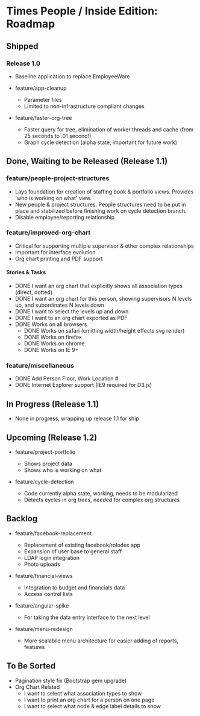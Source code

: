 # Times People / Inside Edition: Roadmap

## Shipped

### Release 1.0

* Baseline application to replace EmployeeWare

* feature/app-cleanup
  * Parameter files
  * Limited to non-infrastructure compliant changes 

* feature/faster-org-tree
  * Faster query for tree, elimination of worker threads and cache (from 25 seconds to .01 second!)
  * Graph cycle detection (alpha state, important for future work)



## Done, Waiting to be Released (Release 1.1)

### feature/people-project-structures
* Lays foundation for creation of staffing book & portfolio views. Provides 'who is working on what' view.
* New people & project structures. People structures need to be put in place and stabilized before finishing work on cycle detection branch.
* Disable employee/reporting relationship

### feature/improved-org-chart
* Critical for supporting multiple supervisor & other complex relationships
* Important for interface evolution
* Org chart printing and PDF support

#### Stories & Tasks
* DONE I want an org chart that explicitly shows all association types (direct, dotted)
* DONE I want an org chart for this person, showing supervisors N levels up, and subordinates N levels down
* DONE I want to select the levels up and down
* DONE I want to an org chart exported as PDF
* DONE Works on all browsers
  * DONE Works on safari (omitting width/height effects svg render)
  * DONE Works on firefox
  * DONE Works on chrome
  * DONE Works on IE 9+

### feature/miscellaneous
* DONE Add Person Floor, Work Location #
* DONE Internet Explorer support (IE9 required for D3.js)


## In Progress (Release 1.1)
* None in progress, wrapping up release 1.1 for ship

## Upcoming (Release 1.2)

* feature/project-portfolio
  * Shows project data
  * Shows who is working on what

* feature/cycle-detection
  * Code currently alpha state, working, needs to be modularized
  * Detects cycles in org trees, needed for complex org structures

## Backlog

* feature/facebook-replacement
  * Replacement of existing facebook/rolodex app
  * Expansion of user base to general staff
  * LDAP login integration
  * Photo uploads

* feature/financial-views
  * Integration to budget and financials data
  * Access control lists

* feature/angular-spike
  * For taking the data entry interface to the next level

* feature/menu-redesign
  * More scalabile menu architecture for easier adding of reports, features


## To Be Sorted
* Pagination style fix (Bootstrap gem upgrade)
* Org Chart Related
  * I want to select what association types to show
  * I want to print an org chart for a person on one page
  * I want to select what node & edge label details to show


